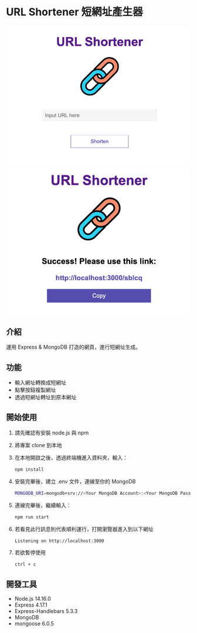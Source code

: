 # URL Shortener 短網址產生器

![image](./public/image/image_01.png)
![image](./public/image/image_02.png)

## 介紹

運用 Express & MongoDB 打造的網頁，進行短網址生成。

## 功能

- 輸入網址轉換成短網址
- 點擊按鈕複製網址
- 透過短網址轉址到原本網址

## 開始使用

1. 請先確認有安裝 node.js 與 npm
2. 將專案 clone 到本地
3. 在本地開啟之後，透過終端機進入資料夾，輸入：

   ```bash
   npm install
   ```

4. 安裝完畢後，建立 .env 文件，連線至你的 MongoDB
   
   ```bash
   MONGODB_URI=mongodb+srv://<Your MongoDB Account>:<Your MongoDB Password>@cluster0.xxxx.xxxx.net/<Your MongoDB Table><?retryWrites=true&w=majority

   ```

5. 連線完畢後，繼續輸入：

   ```bash
   npm run start
   ```

6. 若看見此行訊息則代表順利運行，打開瀏覽器進入到以下網址

   ```bash
   Listening on http://localhost:3000
   ```

7. 若欲暫停使用

   ```bash
   ctrl + c
   ```

## 開發工具

- Node.js 14.16.0
- Express 4.17.1
- Express-Handlebars 5.3.3
- MongoDB
- mongoose 6.0.5
